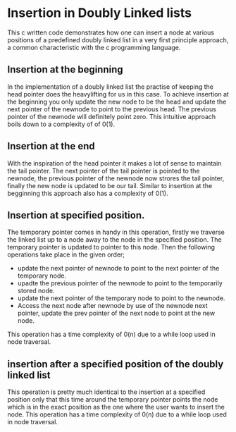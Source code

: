 # Insertion in Doubly Linked lists
This c written code demonstrates how one can insert a node at various positions of a predefined doubly linked list in a very first principle approach, a common 
characteristic with the c programming language.

## Insertion at the beginning
In the implementation of a doubly linked list the practise of keeping the head pointer does the heavylifting for us in this case. To achieve insertion at the 
beginning you only update the new node to be the head and update the next pointer of the newnode to point to the previous head. The previous pointer of the newnode
will definitely point zero.
This intuitive approach boils down to a complexity of of 0(1).

## Insertion at the end
With the inspiration of the head pointer it makes a  lot of sense to maintain the tail pointer. The next pointer of the tail pointer is pointed to the newnode,
the previous pointer of the newnode now strores the tail pointer, finally the new node is updated to be our tail.
Similar to insertion at the begginning this approach also has a complexity of 0(1).

## Insertion at  specified position.
The temporary pointer comes in handy in this operation, firstly we traverse the linked list up to a node away to the node in the specified position. The temporary 
pointer is updated to pointer to this node. 
Then the following operations take place in the given order;
  * update the next pointer of newnode to point to the next pointer of the temporary node.
  * upadte the previous pointer of the newnode to point to the temporarily stored node.
  * update the next pointer of the temporary node to point to the newnode.
  * Access the next node after newnode by use of the newnode next pointer, update the prev pointer of the next node to point at the new node.   
  
This operation has a time complexity of 0(n) due to a while loop used in node traversal.

## insertion after a specified  position of the doubly linked list
This operation is pretty much identical to the insertion at a specified position only that this time around the temporary pointer points the node which is 
in the exact position as the one where the user wants to insert the node. 
This operation has a time complexity of 0(n) due to a while loop used in node traversal.
